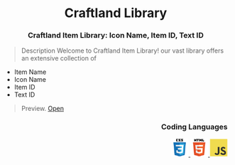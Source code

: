 <h1 align="center">Craftland Library</h1>
<h3 align="center">Craftland Item Library: Icon Name, Item ID, Text ID</h3>

> Description
Welcome to Craftland Item Library! our vast library offers an extensive collection of
- Item Name
- Icon Name
- Item ID
- Text ID
> Preview. [Open](https://starexxx.github.io/Library)
<p align="left">
</p>

<h3 align="right">Coding Languages</h3>
<p align="right"> <a href="https://www.w3schools.com/css/" target="_blank" rel="noreferrer"> <img src="https://raw.githubusercontent.com/devicons/devicon/master/icons/css3/css3-original-wordmark.svg" alt="css3" width="40" height="40"/> </a> <a href="https://www.w3.org/html/" target="_blank" rel="noreferrer"> <img src="https://raw.githubusercontent.com/devicons/devicon/master/icons/html5/html5-original-wordmark.svg" alt="html5" width="40" height="40"/> </a> <a href="https://developer.mozilla.org/en-US/docs/Web/JavaScript" target="_blank" rel="noreferrer"> <img src="https://raw.githubusercontent.com/devicons/devicon/master/icons/javascript/javascript-original.svg" alt="javascript" width="40" height="40"/> </a> </p>
